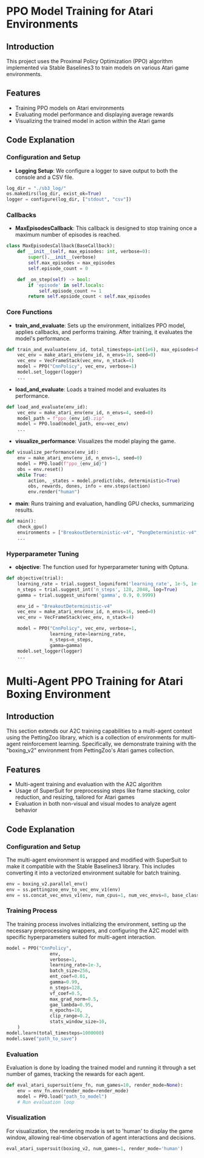 # PPO Model Training for Atari Environments

## Introduction
This project uses the Proximal Policy Optimization (PPO) algorithm implemented via Stable Baselines3 to train models on various Atari game environments. 

## Features
- Training PPO models on Atari environments
- Evaluating model performance and displaying average rewards
- Visualizing the trained model in action within the Atari game

## Code Explanation

### Configuration and Setup
- **Logging Setup**: We configure a logger to  save output to both the console and a CSV file.
```python
log_dir = "./sb3_log/"
os.makedirs(log_dir, exist_ok=True)
logger = configure(log_dir, ["stdout", "csv"])
```

### Callbacks
- **MaxEpisodesCallback**: This callback is designed to stop training once a maximum number of episodes is reached.
```python
class MaxEpisodesCallback(BaseCallback):
    def __init__(self, max_episodes: int, verbose=0):
        super().__init__(verbose)
        self.max_episodes = max_episodes
        self.episode_count = 0

    def _on_step(self) -> bool:
        if 'episode' in self.locals:
            self.episode_count += 1
        return self.epsiode_count < self.max_episodes
```

### Core Functions
- **train_and_evaluate**: Sets up the environment, initializes PPO model, applies callbacks, and performs training. After training, it evaluates the model's performance.
```python
def train_and_evaluate(env_id, total_timesteps=int(1e6), max_episodes=None):
    vec_env = make_atari_env(env_id, n_envs=16, seed=0)
    vec_env = VecFrameStack(vec_env, n_stack=4)
    model = PPO("CnnPolicy", vec_env, verbose=1)
    model.set_logger(logger)
    ...
```
- **load_and_evaluate**: Loads a trained model and evaluates its performance.
```python
def load_and_evaluate(env_id):
    vec_env = make_atari_env(env_id, n_envs=4, seed=0)
    model_path = f"ppo_{env_id}.zip"
    model = PPO.load(model_path, env=vec_env)
    ...
```
- **visualize_performance**: Visualizes the model playing the game.
```python
def visualize_performance(env_id):
    env = make_atari_env(env_id, n_envs=1, seed=0)
    model = PPO.load(f"ppo_{env_id}")
    obs = env.reset()
    while True:
        action, _states = model.predict(obs, deterministic=True)
        obs, rewards, dones, info = env.steps(action)
        env.render("human")
```
- **main**: Runs training and evaluation, handling GPU checks, summarizing results.
```python
def main():
    check_gpu()
    environments = ["BreakoutDeterministic-v4", "PongDeterministic-v4", "Boxing-v4"]
    ...
```

### Hyperparameter Tuning
- **objective**: The function used for hyperparameter tuning with Optuna.
```python
def objective(trial):
    learning_rate = trial.suggest_loguniform('learning_rate', 1e-5, 1e-3)
    n_steps = trial.suggest_int('n_steps', 128, 2048, log=True)
    gamma = trial.suggest_uniform('gamma', 0.9, 0.9999)

    env_id = "BreakoutDeterministic-v4"
    vec_env = make_atari_env(env_id, n_envs=16, seed=0)
    vec_env = VecFrameStack(vec_env, n_stack=4)

    model = PPO("CnnPolicy", vec_env, verbose=1,
                learning_rate=learning_rate,
                n_steps=n_steps,
                gamma=gamma)
    model.set_logger(logger)
    ...
```

# Multi-Agent PPO Training for Atari Boxing Environment

## Introduction
This section extends our A2C training capabilities to a multi-agent context using the PettingZoo library, which is a collection of environments for multi-agent reinforcement learning. Specifically, we demonstrate training with the "boxing_v2" environment from PettingZoo's Atari games collection.

## Features
- Multi-agent training and evaluation with the A2C algorithm
- Usage of SuperSuit for preprocessing steps like frame stacking, color reduction, and resizing, tailored for Atari games
- Evaluation in both non-visual and visual modes to analyze agent behavior

## Code Explanation
### Configuration and Setup
The multi-agent environment is wrapped and modified with SuperSuit to make it compatible with the Stable Baselines3 library. This includes converting it into a vectorized environment suitable for batch training.
```python
env = boxing_v2.parallel_env()
env = ss.pettingzoo_env_to_vec_env_v1(env)
env = ss.concat_vec_envs_v1(env, num_cpus=1, num_vec_envs=8, base_class='stable_baselines3')
```

### Training Process
The training process involves initializing the environment, setting up the necessary preprocessing wrappers, and configuring the A2C model with specific hyperparameters suited for multi-agent interaction.
```python
model = PPO("CnnPolicy", 
                env, 
                verbose=1,
                learning_rate=1e-3,
                batch_size=256,
                ent_coef=0.01,  
                gamma=0.99,    
                n_steps=128,    
                vf_coef=0.5,    
                max_grad_norm=0.5,
                gae_lambda=0.95,
                n_epochs=10,    
                clip_range=0.2,
                stats_window_size=10,
    )
model.learn(total_timesteps=1000000)
model.save("path_to_save") 
```

### Evaluation
Evaluation is done by loading the trained model and running it through a set number of games, tracking the rewards for each agent. 
```python
def eval_atari_supersuit(env_fn, num_games=10, render_mode=None):
    env = env_fn.env(render_mode=render_mode)
    model = PPO.load("path_to_model")
    # Run evaluation loop
```

### Visualization
For visualization, the rendering mode is set to 'human' to display the game window, allowing real-time observation of agent interactions and decisions.
```python
eval_atari_supersuit(boxing_v2, num_games=1, render_mode='human')

